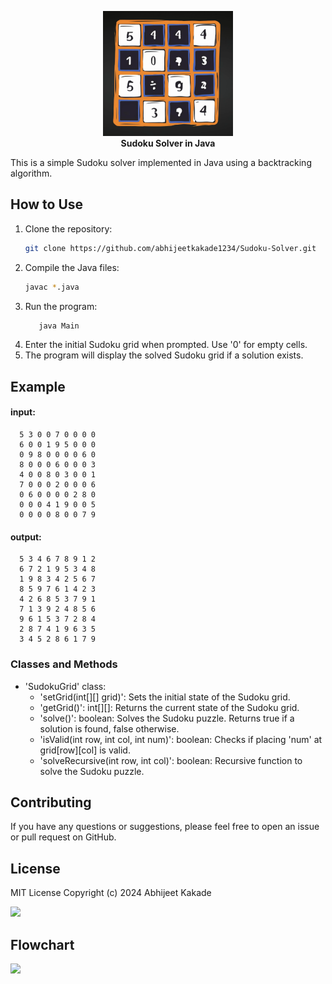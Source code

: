 <p align="center">
  <img src="img/Sudoku Solver.png" alt="Sudoku image" height="200"/><br>
  <b>Sudoku Solver in Java</b>
</p>

  This is a simple Sudoku solver implemented in Java using a backtracking algorithm.

## How to Use

1. Clone the repository:
   ```sh
   git clone https://github.com/abhijeetkakade1234/Sudoku-Solver.git
2. Compile the Java files:
   ```sh
   javac *.java
   
3. Run the program:
   ```sh
      java Main

4. Enter the initial Sudoku grid when prompted. Use '0' for empty cells.
5. The program will display the solved Sudoku grid if a solution exists.

## Example
#### input:
   
      5 3 0 0 7 0 0 0 0
      6 0 0 1 9 5 0 0 0
      0 9 8 0 0 0 0 6 0
      8 0 0 0 6 0 0 0 3
      4 0 0 8 0 3 0 0 1
      7 0 0 0 2 0 0 0 6
      0 6 0 0 0 0 2 8 0
      0 0 0 4 1 9 0 0 5
      0 0 0 0 8 0 0 7 9
   

#### output:
   
      5 3 4 6 7 8 9 1 2
      6 7 2 1 9 5 3 4 8
      1 9 8 3 4 2 5 6 7
      8 5 9 7 6 1 4 2 3
      4 2 6 8 5 3 7 9 1
      7 1 3 9 2 4 8 5 6
      9 6 1 5 3 7 2 8 4
      2 8 7 4 1 9 6 3 5
      3 4 5 2 8 6 1 7 9
   
### Classes and Methods
- 'SudokuGrid' class:
   - 'setGrid(int[][] grid)': Sets the initial state of the Sudoku grid.
   - 'getGrid()': int[][]: Returns the current state of the Sudoku grid.
   - 'solve()': boolean: Solves the Sudoku puzzle. Returns true if a solution is found, false otherwise.
   - 'isValid(int row, int col, int num)': boolean: Checks if placing 'num' at grid[row][col] is valid.
   - 'solveRecursive(int row, int col)': boolean: Recursive function to solve the Sudoku puzzle.

## Contributing
If you have any questions or suggestions, please feel free to open an issue or pull request on GitHub.

## License
MIT License Copyright (c) 2024 Abhijeet  Kakade

<img src="https://img.shields.io/badge/License-MIT-green">
   
## Flowchart
<img src="img/flowchart.png" name="flowchart" height="1500">
